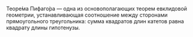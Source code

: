 Теоре́ма Пифаго́ра — одна из основополагающих теорем евклидовой геометрии, 
устанавливающая соотношение между сторонами прямоугольного треугольника: 
сумма квадратов длин катетов равна квадрату длины гипотенузы.